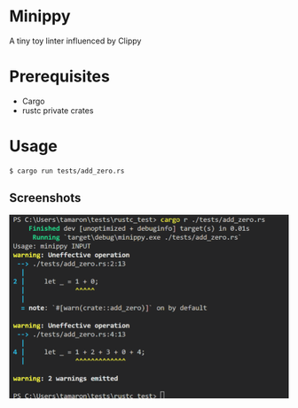 # Minippy
A tiny toy linter influenced by Clippy

# Prerequisites
- Cargo
- rustc private crates

# Usage
```
$ cargo run tests/add_zero.rs
```

## Screenshots
![screenshot1](screenshot1.png)
